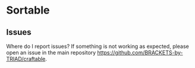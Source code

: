 # Sortable

## Issues
Where do I report issues?
If something is not working as expected, please open an issue in the main repository https://github.com/BRACKETS-by-TRIAD/craftable.